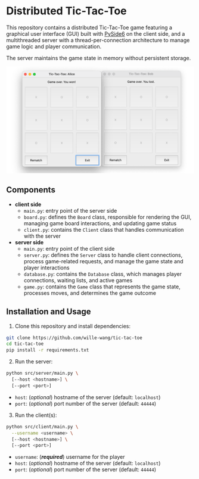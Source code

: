 # Distributed Tic-Tac-Toe

This repository contains a distributed Tic-Tac-Toe game featuring a graphical user interface (GUI) built with [PySide6](https://pypi.org/project/PySide6/) on the client side, and a multithreaded server with a thread-per-connection architecture to manage game logic and player communication.

The server maintains the game state in memory without persistent storage.

![GUI](/img/gui.png)

## Components

- **client side**
  - `main.py`: entry point of the server side
  - `board.py`: defines the `Board` class, responsible for rendering the GUI, managing game board interactions, and updating game status
  - `client.py`: contains the `Client` class that handles communication with the server
- **server side**
  - `main.py`: entry point of the client side
  - `server.py`: defines the `Server` class to handle client connections, process game-related requests, and manage the game state and player interactions
  - `database.py`: contains the `Database` class, which manages player connections, waiting lists, and active games
  - `game.py`: contains the `Game` class that represents the game state, processes moves, and determines the game outcome

## Installation and Usage

1. Clone this repository and install dependencies:

```sh
git clone https://github.com/wille-wang/tic-tac-toe
cd tic-tac-toe
pip install -r requirements.txt
```

2. Run the server:

```sh
python src/server/main.py \
  [--host <hostname>] \
  [--port <port>]
```

- `host`: (_optional_) hostname of the server (default: `localhost`)
- `port`: (_optional_) port number of the server (default: `44444`)

3. Run the client(s):

```sh
python src/client/main.py \
  --username <username> \
  [--host <hostname>] \
  [--port <port>]
```

- `username`: (**_required_**) username for the player
- `host`: (_optional_) hostname of the server (default: `localhost`)
- `port`: (_optional_) port number of the server (default: `44444`)
